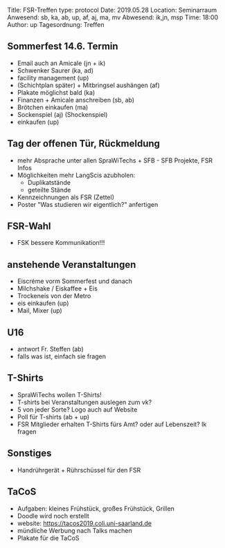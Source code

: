 Title: FSR-Treffen
type: protocol
Date: 2019.05.28
Location: Seminarraum
Anwesend: sb, ka, ab, up, af, aj, ma, mv
Abwesend: ik,jn, msp
Time: 18:00
Author: up
Tagesordnung: Treffen

## Sommerfest 14.6. Termin 
- Email auch an Amicale (jn + ik)
- Schwenker Saurer (ka, ad)
- facility management (up)
- (Schichtplan später) + Mitbringsel aushängen (af)
- Plakate möglichst bald (ka)
- Finanzen + Amicale anschreiben (sb, ab)
- Brötchen einkaufen (ma)
- Sockenspiel (aj) (Shockenspiel)
- einkaufen (up)

## Tag der offenen Tür, Rückmeldung
- mehr Absprache unter allen SpraWiTechs + SFB - SFB Projekte, FSR Infos
- Möglichkeiten mehr LangScis azubholen:
    - Duplikatstände
    - geteilte Stände
- Kennzeichnungen als FSR (Zettel)
- Poster "Was studieren wir eigentlich?" anfertigen 
## FSR-Wahl
- FSK bessere Kommunikation!!!
## anstehende Veranstaltungen
- Eiscréme vorm Sommerfest und danach 
- Milchshake / Eiskaffee + Eis
- Trockeneis von der Metro
- eis einkaufen (up)
- Mail, Mixer (up)  
## U16
- antwort Fr. Steffen (ab)
- falls was ist, einfach sie fragen
## T-Shirts
- SpraWiTechs wollen T-Shirts! 
- T-shirts bei Veranstaltungen auslegen zum vk?
- 5 von jeder Sorte? Logo auch auf Website
- Poll für T-shirts (ab + up) 
- FSR Mitglieder erhalten T-Shirts fürs Amt? oder auf Lebenszeit? Ik fragen
## Sonstiges
- Handrührgerät + Rührschüssel für den FSR
## TaCoS
- Aufgaben: kleines Frühstück, großes Frühstück, Grillen 
- Doodle wird noch erstellt
- website: https://tacos2019.coli.uni-saarland.de
- mündliche Werbung nach Talks machen
- Plakate für die TaCoS